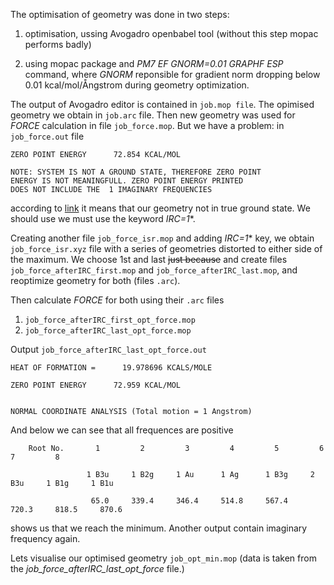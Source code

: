 The optimisation of geometry was done in two steps:

1. optimisation, ussing Avogadro openbabel tool (without this step mopac performs badly)

2. using mopac package and *PM7 EF GNORM=0.01 GRAPHF ESP* command, where *GNORM* reponsible for gradient norm dropping below 0.01 kcal/mol/Ångstrom during geometry optimization.

The output of Avogadro editor is contained in ``job.mop file``. The opimised geometry we obtain in ```job.arc``` file.
Then new geometry was used for *FORCE* calculation in file ```job_force.mop```. But we have a problem: in ```job_force.out``` file

```
ZERO POINT ENERGY      72.854 KCAL/MOL

NOTE: SYSTEM IS NOT A GROUND STATE, THEREFORE ZERO POINT
ENERGY IS NOT MEANINGFULL. ZERO POINT ENERGY PRINTED
DOES NOT INCLUDE THE  1 IMAGINARY FREQUENCIES
```

according to [link](https://www.sparkle.pro.br/tutorial/geometry) it means that our geometry not in true ground state. We should use we must use the keyword *IRC=1**.

Creating another file ```job_force_isr.mop``` and adding *IRC=1** key, we obtain ```job_force_isr.xyz``` file with a series of geometries distorted to either side of the maximum. 
We choose 1st and last ~~just because~~ and create files ```job_force_afterIRC_first.mop``` and ```job_force_afterIRC_last.mop```, and reoptimize geometry for both (files ```.arc```). 

Then calculate *FORCE* for both using their ```.arc``` files 
1. ```job_force_afterIRC_first_opt_force.mop```
2.  ```job_force_afterIRC_last_opt_force.mop``` 

 Output ```job_force_afterIRC_last_opt_force.out```

```
HEAT OF FORMATION =      19.978696 KCALS/MOLE

ZERO POINT ENERGY      72.959 KCAL/MOL


NORMAL COORDINATE ANALYSIS (Total motion = 1 Angstrom)
```
And below we can see that all frequences are positive

```
    Root No.       1         2         3         4         5         6         7         8

                 1 B3u     1 B2g     1 Au      1 Ag      1 B3g     2 B3u     1 B1g     1 B1u 

                  65.0     339.4     346.4     514.8     567.4     720.3     818.5     870.6
```

shows us that we reach the minimum. Another output contain imaginary frequency again. 

Lets visualise our optimised geometry ```job_opt_min.mop``` (data is taken from the *job_force_afterIRC_last_opt_force* file.)
